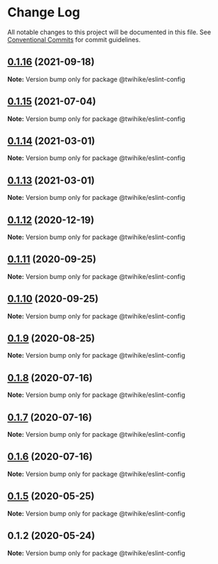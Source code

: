 # Change Log

All notable changes to this project will be documented in this file.
See [Conventional Commits](https://conventionalcommits.org) for commit guidelines.

## [0.1.16](https://github.com/twihike/config-js/compare/v0.1.15...v0.1.16) (2021-09-18)

**Note:** Version bump only for package @twihike/eslint-config





## [0.1.15](https://github.com/twihike/config-js/compare/v0.1.14...v0.1.15) (2021-07-04)

**Note:** Version bump only for package @twihike/eslint-config





## [0.1.14](https://github.com/twihike/config-js/compare/v0.1.13...v0.1.14) (2021-03-01)

**Note:** Version bump only for package @twihike/eslint-config





## [0.1.13](https://github.com/twihike/config-js/compare/v0.1.12...v0.1.13) (2021-03-01)

**Note:** Version bump only for package @twihike/eslint-config





## [0.1.12](https://github.com/twihike/config-js/compare/v0.1.11...v0.1.12) (2020-12-19)

**Note:** Version bump only for package @twihike/eslint-config





## [0.1.11](https://github.com/twihike/config-js/compare/v0.1.10...v0.1.11) (2020-09-25)

**Note:** Version bump only for package @twihike/eslint-config





## [0.1.10](https://github.com/twihike/config-js/compare/v0.1.9...v0.1.10) (2020-09-25)

**Note:** Version bump only for package @twihike/eslint-config





## [0.1.9](https://github.com/twihike/config-js/compare/v0.1.8...v0.1.9) (2020-08-25)

**Note:** Version bump only for package @twihike/eslint-config





## [0.1.8](https://github.com/twihike/config-js/compare/v0.1.7...v0.1.8) (2020-07-16)

**Note:** Version bump only for package @twihike/eslint-config





## [0.1.7](https://github.com/twihike/config-js/compare/v0.1.6...v0.1.7) (2020-07-16)

**Note:** Version bump only for package @twihike/eslint-config





## [0.1.6](https://github.com/twihike/config-js/compare/v0.1.5...v0.1.6) (2020-07-16)

**Note:** Version bump only for package @twihike/eslint-config





## [0.1.5](https://github.com/twihike/config-js/compare/v0.1.4...v0.1.5) (2020-05-25)

**Note:** Version bump only for package @twihike/eslint-config





## 0.1.2 (2020-05-24)

**Note:** Version bump only for package @twihike/eslint-config
